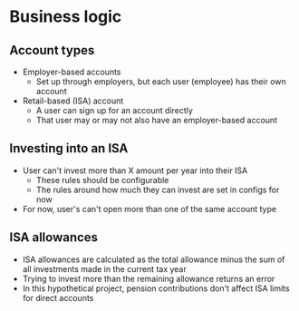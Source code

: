 # Business logic

## Account types
- Employer-based accounts
  - Set up through employers, but each user (employee) has their own account
- Retail-based (ISA) account
  - A user can sign up for an account directly
  - That user may or may not also have an employer-based account


## Investing into an ISA
- User can't invest more than X amount per year into their ISA
  - These rules should be configurable
  - The rules around how much they can invest are set in configs for now
- For now, user's can't open more than one of the same account type


## ISA allowances 
- ISA allowances are calculated as the total allowance minus the sum of all investments made in the current tax year
- Trying to invest more than the remaining allowance returns an error
- In this hypothetical project, pension contributions don't affect ISA limits for direct accounts 

